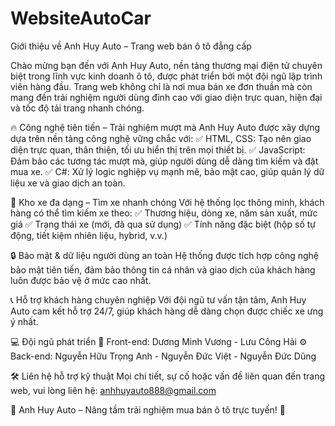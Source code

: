 # WebsiteAutoCar
Giới thiệu về Anh Huy Auto – Trang web bán ô tô đẳng cấp

Chào mừng bạn đến với Anh Huy Auto, nền tảng thương mại điện tử chuyên biệt trong lĩnh vực kinh doanh ô tô, được phát triển bởi một đội ngũ lập trình viên hàng đầu. Trang web không chỉ là nơi mua bán xe đơn thuần mà còn mang đến trải nghiệm người dùng đỉnh cao với giao diện trực quan, hiện đại và tốc độ tải trang nhanh chóng.

🔥 Công nghệ tiên tiến – Trải nghiệm mượt mà
Anh Huy Auto được xây dựng dựa trên nền tảng công nghệ vững chắc với:
✅ HTML, CSS: Tạo nên giao diện trực quan, thân thiện, tối ưu hiển thị trên mọi thiết bị.
✅ JavaScript: Đảm bảo các tương tác mượt mà, giúp người dùng dễ dàng tìm kiếm và đặt mua xe.
✅ C#: Xử lý logic nghiệp vụ mạnh mẽ, bảo mật cao, giúp quản lý dữ liệu xe và giao dịch an toàn.

🚗 Kho xe đa dạng – Tìm xe nhanh chóng
Với hệ thống lọc thông minh, khách hàng có thể tìm kiếm xe theo:
✅ Thương hiệu, dòng xe, năm sản xuất, mức giá
✅ Trạng thái xe (mới, đã qua sử dụng)
✅ Tính năng đặc biệt (hộp số tự động, tiết kiệm nhiên liệu, hybrid, v.v.)

🔒 Bảo mật & dữ liệu người dùng an toàn
Hệ thống được tích hợp công nghệ bảo mật tiên tiến, đảm bảo thông tin cá nhân và giao dịch của khách hàng luôn được bảo vệ ở mức cao nhất.

📞 Hỗ trợ khách hàng chuyên nghiệp
Với đội ngũ tư vấn tận tâm, Anh Huy Auto cam kết hỗ trợ 24/7, giúp khách hàng dễ dàng chọn được chiếc xe ưng ý nhất.

💻 Đội ngũ phát triển
🚀 Front-end: Dương Minh Vương - Lưu Công Hải
⚙️ Back-end: Nguyễn Hữu Trọng Anh - Nguyễn Đức Việt - Nguyễn Đức Dũng

🛠 Liên hệ hỗ trợ kỹ thuật
Mọi chi tiết, sự cố hoặc vấn đề liên quan đến trang web, vui lòng liên hệ: anhhuyauto888@gmail.com

🌟 Anh Huy Auto – Nâng tầm trải nghiệm mua bán ô tô trực tuyến! 🌟
